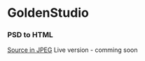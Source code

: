 # GoldenStudio

### PSD to HTML

[Source in JPEG](http://achromik.com/sources/GoldenStudio.jpg)
Live version - comming soon

